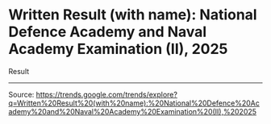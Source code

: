 # Written Result (with name): National Defence Academy and Naval Academy Examination (II), 2025

Result

---

Source: https://trends.google.com/trends/explore?q=Written%20Result%20(with%20name):%20National%20Defence%20Academy%20and%20Naval%20Academy%20Examination%20(II),%202025